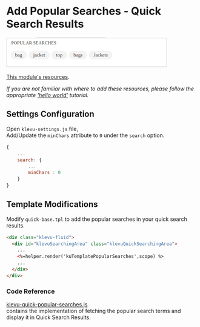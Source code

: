 # Add Popular Searches - Quick Search Results

![Popular Searches](/modules/popular-searches/images/image001.png)

[This module's resources](/modules/popular-searches/quick/resources).

_If you are not familiar with where to add these resources,
please follow the appropriate ['hello world'](/getting-started/1-hello-world) tutorial._

## Settings Configuration

Open `klevu-settings.js` file,  
Add/Update the `minChars` attribute to `0` under the `search` option.

```js
{
    ...
    search: {
        ...
        minChars : 0
    }
}
```

## Template Modifications

Modify `quick-base.tpl` to add the popular searches in your quick search results.

```html
<div class="klevu-fluid">
  <div id="klevuSearchingArea" class="klevuQuickSearchingArea">
    ... 
    <%=helper.render('kuTemplatePopularSearches',scope) %> 
    ...
  </div>
</div>
```

### Code Reference

[klevu-quick-popular-searches.js](/modules/popular-searches/quick/resources/assets/js/klevu-quick-popular-searches.js)  
contains the implementation of fetching the popular search terms and display it in Quick Search Results.
